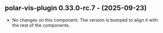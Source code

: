   ## polar-vis-plugin 0.33.0-rc.7 - (2025-09-23)
  
  * No changes on this component. The version is bumped to align it
    with the rest of the components.
